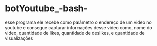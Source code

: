 # botYoutube_-bash-
esse programa ele recebe como parâmetro o endereço de um video no youtube e consegue capturar informações desse video como, nome do video, quantidade de likes, quantidade de deslikes, e quantidade de visualizações
